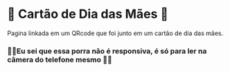 # 🌸 Cartão de Dia das Mães 🌸
 
 Pagina linkada em um QRcode que foi junto em um cartão de dia das mães.
 
  ### 🤬🖕Eu sei que essa porra não é responsiva, é só para ler na câmera do telefone mesmo 🤬🖕
 
